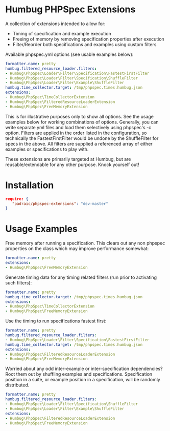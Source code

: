Humbug PHPSpec Extensions
=========================

A collection of extensions intended to allow for:
* Timing of specification and example execution
* Freeing of memory by removing specification properties after execution
* Filter/Reorder both specifications and examples using custom filters

Available phpspec.yml options (see usable examples below):

```yaml
formatter.name: pretty
humbug.filtered_resource_loader.filters:
- Humbug\PhpSpec\Loader\Filter\Specification\FastestFirstFilter
- Humbug\PhpSpec\Loader\Filter\Specification\ShuffleFilter
- Humbug\PhpSpec\Loader\Filter\Example\ShuffleFilter
humbug.time_collector.target: /tmp/phpspec.times.humbug.json
extensions:
- Humbug\PhpSpec\TimeCollectorExtension
- Humbug\PhpSpec\FilteredResourceLoaderExtension
- Humbug\PhpSpec\FreeMemoryExtension
```

This is for illustrative purposes only to show all options. See the usage examples
below for working combinations of options. Generally, you can write separate yml files
and load them selectively using phpspec's -c option. Filters are applied in the order listed
in the configuration, so technically the FastestFirstFilter would be undone
by the ShuffleFilter for specs in the above. All filters are supplied a referenced
array of either examples or specifications to play with.

These extensions are primarily targeted at Humbug, but are reusable/extendable for
any other purpose. Knock yourself out!

Installation
============

```json
require: {
   "padraic/phpspec-extensions": "dev-master"
}
```

Usage Examples
==============

Free memory after running a specification. This clears out any non phpspec properties
on the class which may improve performance somewhat:

```yaml
formatter.name: pretty
extensions:
- Humbug\PhpSpec\FreeMemoryExtension
```

Generate timing data for any timing related filters (run prior to activating
such filters):

```yaml
formatter.name: pretty
humbug.time_collector.target: /tmp/phpspec.times.humbug.json
extensions:
- Humbug\PhpSpec\TimeCollectorExtension
- Humbug\PhpSpec\FreeMemoryExtension
```

Use the timing to run specifications fastest first:

```yaml
formatter.name: pretty
humbug.filtered_resource_loader.filters:
- Humbug\PhpSpec\Loader\Filter\Specification\FastestFirstFilter
humbug.time_collector.target: /tmp/phpspec.times.humbug.json
extensions:
- Humbug\PhpSpec\FilteredResourceLoaderExtension
- Humbug\PhpSpec\FreeMemoryExtension
```

Worried about any odd inter-example or inter-specification dependencies?
Root them out by shuffling examples and specifications. Specification position in
a suite, or example position in a specification, will be randomly distributed.

```yaml
formatter.name: pretty
humbug.filtered_resource_loader.filters:
- Humbug\PhpSpec\Loader\Filter\Specification\ShuffleFilter
- Humbug\PhpSpec\Loader\Filter\Example\ShuffleFilter
extensions:
- Humbug\PhpSpec\FilteredResourceLoaderExtension
- Humbug\PhpSpec\FreeMemoryExtension
```